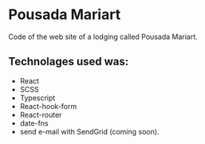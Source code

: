 # Pousada Mariart

Code of the web site of a lodging called Pousada Mariart.

## Technolages used was:

* React
* SCSS
* Typescript
* React-hook-form
* React-router
* date-fns
* send e-mail with SendGrid (coming soon).
